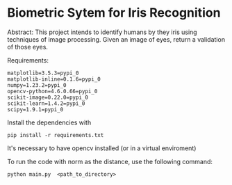 # Biometric Sytem for Iris Recognition

Abstract: This project intends to identify humans by they iris using techniques of image processing. Given an image of eyes, return a validation of those eyes.

Requirements:

```
matplotlib=3.5.3=pypi_0
matplotlib-inline=0.1.6=pypi_0
numpy=1.23.2=pypi_0
opencv-python=4.6.0.66=pypi_0
scikit-image=0.22.0=pypi_0
scikit-learn=1.4.2=pypi_0
scipy=1.9.1=pypi_0
```

Install the dependencies with

```pip install -r requirements.txt```

 It's necessary to have opencv installed (or in a virtual enviroment)

To run the code with norm as the distance, use the following command:

```python main.py  <path_to_directory>```
